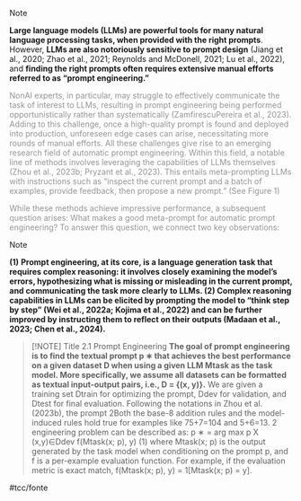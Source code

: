 > [!NOTE]
> **Large language models (LLMs) are powerful tools for many natural language processing tasks, when provided with the right prompts**. However, **LLMs are also notoriously sensitive to prompt design** (Jiang et al., 2020; Zhao et al., 2021; Reynolds and McDonell, 2021; Lu et al., 2022), and **finding the right prompts often requires extensive manual efforts referred to as “prompt engineering.”** 

<span style="color:rgb(148, 148, 148)">NonAI experts, in particular, may struggle to effectively communicate the task of interest to LLMs, resulting in prompt engineering being performed opportunistically rather than systematically (ZamfirescuPereira et al., 2023). Adding to this challenge, once a high-quality prompt is found and deployed into production, unforeseen edge cases can arise, necessitating more rounds of manual efforts. All these challenges give rise to an emerging research field of automatic prompt engineering. Within this field, a notable line of methods involves leveraging the capabilities of LLMs themselves (Zhou et al., 2023b; Pryzant et al., 2023). This entails meta-prompting LLMs with instructions such as “inspect the current prompt and a batch of examples, provide feedback, then propose a new prompt.” (See Figure 1)</span>

<span style="color:rgb(148, 148, 148)">While these methods achieve impressive performance, a subsequent question arises: What makes a good meta-prompt for automatic prompt engineering? To answer this question, we connect two key observations: </span>

> [!NOTE]
> **(1)** **Prompt engineering, at its core, is a language generation task that requires complex reasoning: it involves closely examining the model’s errors, hypothesizing what is missing or misleading in the current prompt, and communicating the task more clearly to LLMs. (2) Complex reasoning capabilities in LLMs can be elicited by prompting the model to “think step by step” (Wei et al., 2022a; Kojima et al., 2022) and can be further improved by instructing them to reflect on their outputs (Madaan et al., 2023; Chen et al., 2024).**
> 


> [!NOTE] Title
>2.1 Prompt Engineering
>**The goal of prompt engineering is to find the textual prompt p ∗ that achieves the best performance on a given dataset D when using a given LLM Mtask as the task model. More specifically, we assume all datasets can be formatted as textual input-output pairs, i.e., D = {(x, y)}.** 
>We are given a training set Dtrain for optimizing the prompt, Ddev for validation, and Dtest for final evaluation. Following the notations in Zhou et al. (2023b), the prompt 2Both the base-8 addition rules and the model-induced rules hold true for examples like 75+7=104 and 5+6=13. 2 engineering problem can be described as: p ∗ = arg max p X (x,y)∈Ddev f(Mtask(x; p), y) (1) where Mtask(x; p) is the output generated by the task model when conditioning on the prompt p, and f is a per-example evaluation function. For example, if the evaluation metric is exact match, f(Mtask(x; p), y) = 1[Mtask(x; p) = y].



#tcc/fonte 